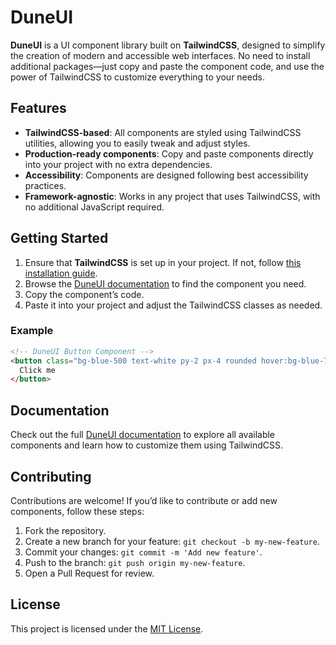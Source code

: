 # DuneUI

**DuneUI** is a UI component library built on **TailwindCSS**, designed to simplify the creation of modern and accessible web interfaces. No need to install additional packages—just copy and paste the component code, and use the power of TailwindCSS to customize everything to your needs.

## Features

- **TailwindCSS-based**: All components are styled using TailwindCSS utilities, allowing you to easily tweak and adjust styles.
- **Production-ready components**: Copy and paste components directly into your project with no extra dependencies.
- **Accessibility**: Components are designed following best accessibility practices.
- **Framework-agnostic**: Works in any project that uses TailwindCSS, with no additional JavaScript required.

## Getting Started

1. Ensure that **TailwindCSS** is set up in your project. If not, follow [this installation guide](https://tailwindcss.com/docs/installation).
2. Browse the [DuneUI documentation](https://duneui.com/docs) to find the component you need.
3. Copy the component’s code.
4. Paste it into your project and adjust the TailwindCSS classes as needed.

### Example

```html
<!-- DuneUI Button Component -->
<button class="bg-blue-500 text-white py-2 px-4 rounded hover:bg-blue-700">
  Click me
</button>
```

## Documentation

Check out the full [DuneUI documentation](https://duneui.com/docs) to explore all available components and learn how to customize them using TailwindCSS.

## Contributing

Contributions are welcome! If you’d like to contribute or add new components, follow these steps:

1. Fork the repository.
2. Create a new branch for your feature: `git checkout -b my-new-feature`.
3. Commit your changes: `git commit -m 'Add new feature'`.
4. Push to the branch: `git push origin my-new-feature`.
5. Open a Pull Request for review.

## License

This project is licensed under the [MIT License](LICENSE).

